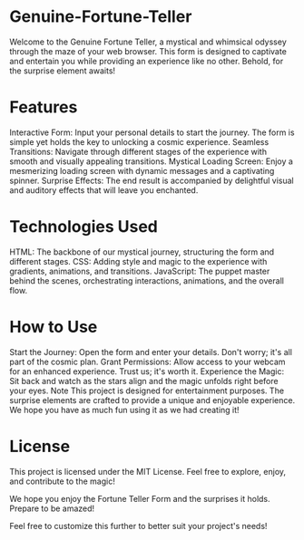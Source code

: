 # Genuine-Fortune-Teller

Welcome to the Genuine Fortune Teller, a mystical and whimsical odyssey through the maze of your web browser. This form is designed to captivate and entertain you while providing an experience like no other. Behold, for the surprise element awaits!

# Features
Interactive Form: Input your personal details to start the journey. The form is simple yet holds the key to unlocking a cosmic experience.
Seamless Transitions: Navigate through different stages of the experience with smooth and visually appealing transitions.
Mystical Loading Screen: Enjoy a mesmerizing loading screen with dynamic messages and a captivating spinner.
Surprise Effects: The end result is accompanied by delightful visual and auditory effects that will leave you enchanted.

# Technologies Used
HTML: The backbone of our mystical journey, structuring the form and different stages.
CSS: Adding style and magic to the experience with gradients, animations, and transitions.
JavaScript: The puppet master behind the scenes, orchestrating interactions, animations, and the overall flow.

# How to Use
Start the Journey: Open the form and enter your details. Don't worry; it's all part of the cosmic plan.
Grant Permissions: Allow access to your webcam for an enhanced experience. Trust us; it's worth it.
Experience the Magic: Sit back and watch as the stars align and the magic unfolds right before your eyes.
Note
This project is designed for entertainment purposes. The surprise elements are crafted to provide a unique and enjoyable experience. We hope you have as much fun using it as we had creating it!

# License
This project is licensed under the MIT License. Feel free to explore, enjoy, and contribute to the magic!

We hope you enjoy the Fortune Teller Form and the surprises it holds. Prepare to be amazed!

Feel free to customize this further to better suit your project's needs!
